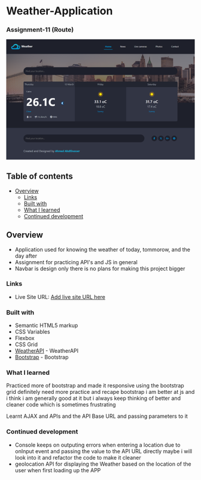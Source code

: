 # Weather-Application
### Assignment-11 (Route)

![Weather](./Weather.png)

## Table of contents

- [Overview](#overview)
  - [Links](#links)
  - [Built with](#built-with)
  - [What I learned](#what-i-learned)
  - [Continued development](#continued-development)


## Overview

- Application used for knowing the weather of today, tommorow, and the day after  
- Assignment for practicing API's and JS in general
- Navbar is design only there is no plans for making this project bigger

### Links

- Live Site URL: [Add live site URL here](https://abdelnasser77.github.io/Weather-Application/)

### Built with

- Semantic HTML5 markup
- CSS Variables
- Flexbox
- CSS Grid
- [WeatherAPI](https://www.weatherapi.com/) - WeatherAPI
- [Bootstrap](https://getbootstrap.com/) - Bootstrap

### What I learned

Practiced more of bootstrap and made it responsive using the bootstrap grid
definitely need more practice and recape bootstrap 
i am better at js and i think i am generally good at it but i always keep thinking of better and cleaner code which is sometimes frustrating

Learnt AJAX and APIs and the API Base URL and passing parameters to it

### Continued development

- Console keeps on outputing errors when entering a location due to onInput event and passing the value to the API URL directly
maybe i will look into it and refactor the code to make it cleaner
- geolocation API for displaying the Weather based on the location of the user when first loading up the APP
